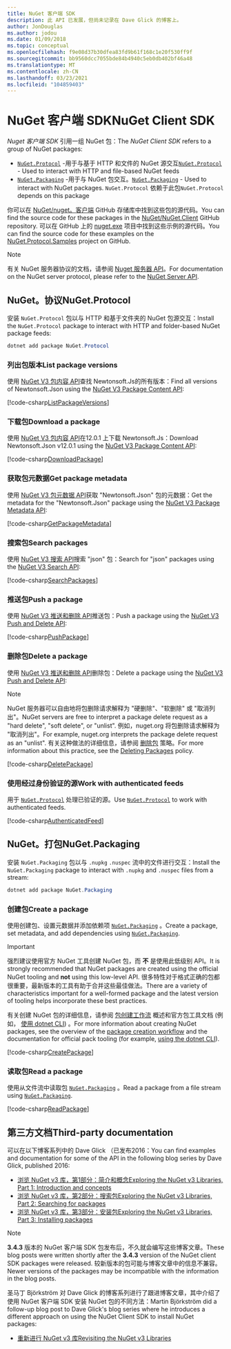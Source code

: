 ```yaml
---
title: NuGet 客户端 SDK
description: 此 API 已发展，但尚未记录在 Dave Glick 的博客上。
author: JonDouglas
ms.author: jodou
ms.date: 01/09/2018
ms.topic: conceptual
ms.openlocfilehash: f9e08d37b30dfea83fd9b61f168c1e20f530ff9f
ms.sourcegitcommit: bb9560dcc7055bde84b4940c5eb0db402bf46a48
ms.translationtype: MT
ms.contentlocale: zh-CN
ms.lasthandoff: 03/23/2021
ms.locfileid: "104859403"
---
```

# <a name="nuget-client-sdk"></a><span data-ttu-id="8582a-103">NuGet 客户端 SDK</span><span class="sxs-lookup"><span data-stu-id="8582a-103">NuGet Client SDK</span></span>

<span data-ttu-id="8582a-104">*Nuget 客户端 SDK* 引用一组 NuGet 包：</span><span class="sxs-lookup"><span data-stu-id="8582a-104">The *NuGet Client SDK* refers to a group of NuGet packages:</span></span>

* <span data-ttu-id="8582a-105">[`NuGet.Protocol`](https://www.nuget.org/packages/NuGet.Protocol) -用于与基于 HTTP 和文件的 NuGet 源交互</span><span class="sxs-lookup"><span data-stu-id="8582a-105">[`NuGet.Protocol`](https://www.nuget.org/packages/NuGet.Protocol) - Used to interact with HTTP and file-based NuGet feeds</span></span>
* <span data-ttu-id="8582a-106">[`NuGet.Packaging`](https://www.nuget.org/packages/NuGet.Packaging) -用于与 NuGet 包交互。</span><span class="sxs-lookup"><span data-stu-id="8582a-106">[`NuGet.Packaging`](https://www.nuget.org/packages/NuGet.Packaging) - Used to interact with NuGet packages.</span></span> <span data-ttu-id="8582a-107">`NuGet.Protocol` 依赖于此包</span><span class="sxs-lookup"><span data-stu-id="8582a-107">`NuGet.Protocol` depends on this package</span></span>

<span data-ttu-id="8582a-108">你可以在 [NuGet/nuget。客户端](https://github.com/NuGet/NuGet.Client) GitHub 存储库中找到这些包的源代码。</span><span class="sxs-lookup"><span data-stu-id="8582a-108">You can find the source code for these packages in the [NuGet/NuGet.Client](https://github.com/NuGet/NuGet.Client) GitHub repository.</span></span>
<span data-ttu-id="8582a-109">可以在 GitHub 上的 [nuget.exe](https://github.com/NuGet/Samples/tree/main/NuGetProtocolSamples) 项目中找到这些示例的源代码。</span><span class="sxs-lookup"><span data-stu-id="8582a-109">You can find the source code for these examples on the [NuGet.Protocol.Samples](https://github.com/NuGet/Samples/tree/main/NuGetProtocolSamples) project on GitHub.</span></span>

> [!Note]
> <span data-ttu-id="8582a-110">有关 NuGet 服务器协议的文档，请参阅 [Nuget 服务器 API](~/api/overview.md)。</span><span class="sxs-lookup"><span data-stu-id="8582a-110">For documentation on the NuGet server protocol, please refer to the [NuGet Server API](~/api/overview.md).</span></span>

## <a name="nugetprotocol"></a><span data-ttu-id="8582a-111">NuGet。协议</span><span class="sxs-lookup"><span data-stu-id="8582a-111">NuGet.Protocol</span></span>

<span data-ttu-id="8582a-112">安装 `NuGet.Protocol` 包以与 HTTP 和基于文件夹的 NuGet 包源交互：</span><span class="sxs-lookup"><span data-stu-id="8582a-112">Install the `NuGet.Protocol` package to interact with HTTP and folder-based NuGet package feeds:</span></span>

```ps1
dotnet add package NuGet.Protocol
```

### <a name="list-package-versions"></a><span data-ttu-id="8582a-113">列出包版本</span><span class="sxs-lookup"><span data-stu-id="8582a-113">List package versions</span></span>

<span data-ttu-id="8582a-114">使用 [NuGet V3 包内容 API](../api/package-base-address-resource.md#enumerate-package-versions)查找 Newtonsoft.Js的所有版本：</span><span class="sxs-lookup"><span data-stu-id="8582a-114">Find all versions of Newtonsoft.Json using the [NuGet V3 Package Content API](../api/package-base-address-resource.md#enumerate-package-versions):</span></span>

[!code-csharp[ListPackageVersions](~/../nuget-samples/NuGetProtocolSamples/Program.cs?name=ListPackageVersions)]

### <a name="download-a-package"></a><span data-ttu-id="8582a-115">下载包</span><span class="sxs-lookup"><span data-stu-id="8582a-115">Download a package</span></span>

<span data-ttu-id="8582a-116">使用 [NuGet V3 包内容 API](../api/package-base-address-resource.md)在12.0.1 上下载 Newtonsoft.Js：</span><span class="sxs-lookup"><span data-stu-id="8582a-116">Download Newtonsoft.Json v12.0.1 using the [NuGet V3 Package Content API](../api/package-base-address-resource.md):</span></span>

[!code-csharp[DownloadPackage](~/../nuget-samples/NuGetProtocolSamples/Program.cs?name=DownloadPackage)]

### <a name="get-package-metadata"></a><span data-ttu-id="8582a-117">获取包元数据</span><span class="sxs-lookup"><span data-stu-id="8582a-117">Get package metadata</span></span>

<span data-ttu-id="8582a-118">使用 [NuGet V3 包元数据 API](../api/registration-base-url-resource.md)获取 "Newtonsoft.Json" 包的元数据：</span><span class="sxs-lookup"><span data-stu-id="8582a-118">Get the metadata for the "Newtonsoft.Json" package using the [NuGet V3 Package Metadata API](../api/registration-base-url-resource.md):</span></span>

[!code-csharp[GetPackageMetadata](~/../nuget-samples/NuGetProtocolSamples/Program.cs?name=GetPackageMetadata)]

### <a name="search-packages"></a><span data-ttu-id="8582a-119">搜索包</span><span class="sxs-lookup"><span data-stu-id="8582a-119">Search packages</span></span>

<span data-ttu-id="8582a-120">使用 [NuGet V3 搜索 API](../api/search-query-service-resource.md)搜索 "json" 包：</span><span class="sxs-lookup"><span data-stu-id="8582a-120">Search for "json" packages using the [NuGet V3 Search API](../api/search-query-service-resource.md):</span></span>

[!code-csharp[SearchPackages](~/../nuget-samples/NuGetProtocolSamples/Program.cs?name=SearchPackages)]

### <a name="push-a-package"></a><span data-ttu-id="8582a-121">推送包</span><span class="sxs-lookup"><span data-stu-id="8582a-121">Push a package</span></span>

<span data-ttu-id="8582a-122">使用 [NuGet V3 推送和删除 API](../api/package-publish-resource.md)推送包：</span><span class="sxs-lookup"><span data-stu-id="8582a-122">Push a package using the [NuGet V3 Push and Delete API](../api/package-publish-resource.md):</span></span>

[!code-csharp[PushPackage](~/../nuget-samples/NuGetProtocolSamples/Program.cs?name=PushPackage)]

### <a name="delete-a-package"></a><span data-ttu-id="8582a-123">删除包</span><span class="sxs-lookup"><span data-stu-id="8582a-123">Delete a package</span></span>

<span data-ttu-id="8582a-124">使用 [NuGet V3 推送和删除 API](../api/package-publish-resource.md)删除包：</span><span class="sxs-lookup"><span data-stu-id="8582a-124">Delete a package using the [NuGet V3 Push and Delete API](../api/package-publish-resource.md):</span></span>

> [!Note]
> <span data-ttu-id="8582a-125">NuGet 服务器可以自由地将包删除请求解释为 "硬删除"、"软删除" 或 "取消列出"。</span><span class="sxs-lookup"><span data-stu-id="8582a-125">NuGet servers are free to interpret a package delete request as a "hard delete", "soft delete", or "unlist".</span></span>
> <span data-ttu-id="8582a-126">例如，nuget.org 将包删除请求解释为 "取消列出"。</span><span class="sxs-lookup"><span data-stu-id="8582a-126">For example, nuget.org interprets the package delete request as an "unlist".</span></span> <span data-ttu-id="8582a-127">有关这种做法的详细信息，请参阅 [删除包](../nuget-org/policies/deleting-packages.md) 策略。</span><span class="sxs-lookup"><span data-stu-id="8582a-127">For more information about this practice, see the [Deleting Packages](../nuget-org/policies/deleting-packages.md) policy.</span></span>

[!code-csharp[DeletePackage](~/../nuget-samples/NuGetProtocolSamples/Program.cs?name=DeletePackage)]

### <a name="work-with-authenticated-feeds"></a><span data-ttu-id="8582a-128">使用经过身份验证的源</span><span class="sxs-lookup"><span data-stu-id="8582a-128">Work with authenticated feeds</span></span>

<span data-ttu-id="8582a-129">用于 [`NuGet.Protocol`](https://www.nuget.org/packages/NuGet.Protocol) 处理已验证的源。</span><span class="sxs-lookup"><span data-stu-id="8582a-129">Use [`NuGet.Protocol`](https://www.nuget.org/packages/NuGet.Protocol) to work with authenticated feeds.</span></span>

[!code-csharp[AuthenticatedFeed](~/../nuget-samples/NuGetProtocolSamples/Program.cs?name=AuthenticatedFeed)]

## <a name="nugetpackaging"></a><span data-ttu-id="8582a-130">NuGet。打包</span><span class="sxs-lookup"><span data-stu-id="8582a-130">NuGet.Packaging</span></span>

<span data-ttu-id="8582a-131">安装 `NuGet.Packaging` 包以与 `.nupkg` `.nuspec` 流中的文件进行交互：</span><span class="sxs-lookup"><span data-stu-id="8582a-131">Install the `NuGet.Packaging` package to interact with `.nupkg` and `.nuspec` files from a stream:</span></span>

```ps1
dotnet add package NuGet.Packaging
```

### <a name="create-a-package"></a><span data-ttu-id="8582a-132">创建包</span><span class="sxs-lookup"><span data-stu-id="8582a-132">Create a package</span></span>

<span data-ttu-id="8582a-133">使用创建包、设置元数据并添加依赖项 [`NuGet.Packaging`](https://www.nuget.org/packages/NuGet.Packaging) 。</span><span class="sxs-lookup"><span data-stu-id="8582a-133">Create a package, set metadata, and add dependencies using [`NuGet.Packaging`](https://www.nuget.org/packages/NuGet.Packaging).</span></span>

> [!IMPORTANT]
> <span data-ttu-id="8582a-134">强烈建议使用官方 NuGet 工具创建 NuGet 包，而 **不** 是使用此低级别 API。</span><span class="sxs-lookup"><span data-stu-id="8582a-134">It is strongly recommended that NuGet packages are created using the official NuGet tooling and **not** using this low-level API.</span></span> <span data-ttu-id="8582a-135">很多特性对于格式正确的包都很重要，最新版本的工具有助于合并这些最佳做法。</span><span class="sxs-lookup"><span data-stu-id="8582a-135">There are a variety of characteristics important for a well-formed package and the latest version of tooling helps incorporate these best practices.</span></span>
> 
> <span data-ttu-id="8582a-136">有关创建 NuGet 包的详细信息，请参阅 [包创建工作流](../create-packages/overview-and-workflow.md) 概述和官方包工具文档 (例如， [使用 dotnet CLI](../create-packages/creating-a-package-dotnet-cli.md)) 。</span><span class="sxs-lookup"><span data-stu-id="8582a-136">For more information about creating NuGet packages, see the overview of the [package creation workflow](../create-packages/overview-and-workflow.md) and the documentation for official pack tooling (for example, [using the dotnet CLI](../create-packages/creating-a-package-dotnet-cli.md)).</span></span>

[!code-csharp[CreatePackage](~/../nuget-samples/NuGetProtocolSamples/Program.cs?name=CreatePackage)]

### <a name="read-a-package"></a><span data-ttu-id="8582a-137">读取包</span><span class="sxs-lookup"><span data-stu-id="8582a-137">Read a package</span></span>

<span data-ttu-id="8582a-138">使用从文件流中读取包 [`NuGet.Packaging`](https://www.nuget.org/packages/NuGet.Packaging) 。</span><span class="sxs-lookup"><span data-stu-id="8582a-138">Read a package from a file stream using [`NuGet.Packaging`](https://www.nuget.org/packages/NuGet.Packaging).</span></span>

[!code-csharp[ReadPackage](~/../nuget-samples/NuGetProtocolSamples/Program.cs?name=ReadPackage)]

## <a name="third-party-documentation"></a><span data-ttu-id="8582a-139">第三方文档</span><span class="sxs-lookup"><span data-stu-id="8582a-139">Third-party documentation</span></span>

<span data-ttu-id="8582a-140">可以在以下博客系列中的 Dave Glick （已发布2016：</span><span class="sxs-lookup"><span data-stu-id="8582a-140">You can find examples and documentation for some of the API in the following blog series by Dave Glick, published 2016:</span></span>

- [<span data-ttu-id="8582a-141">浏览 NuGet v3 库，第1部分：简介和概念</span><span class="sxs-lookup"><span data-stu-id="8582a-141">Exploring the NuGet v3 Libraries, Part 1: Introduction and concepts</span></span>](http://daveaglick.com/posts/exploring-the-nuget-v3-libraries-part-1)
- [<span data-ttu-id="8582a-142">浏览 NuGet v3 库，第2部分：搜索包</span><span class="sxs-lookup"><span data-stu-id="8582a-142">Exploring the NuGet v3 Libraries, Part 2: Searching for packages</span></span>](http://daveaglick.com/posts/exploring-the-nuget-v3-libraries-part-2)
- [<span data-ttu-id="8582a-143">浏览 NuGet v3 库，第3部分：安装包</span><span class="sxs-lookup"><span data-stu-id="8582a-143">Exploring the NuGet v3 Libraries, Part 3: Installing packages</span></span>](http://daveaglick.com/posts/exploring-the-nuget-v3-libraries-part-3)

> [!Note]
> <span data-ttu-id="8582a-144">**3.4.3** 版本的 NuGet 客户端 SDK 包发布后，不久就会编写这些博客文章。</span><span class="sxs-lookup"><span data-stu-id="8582a-144">These blog posts were written shortly after the **3.4.3** version of the NuGet client SDK packages were released.</span></span>
> <span data-ttu-id="8582a-145">较新版本的包可能与博客文章中的信息不兼容。</span><span class="sxs-lookup"><span data-stu-id="8582a-145">Newer versions of the packages may be incompatible with the information in the blog posts.</span></span>

<span data-ttu-id="8582a-146">圣马丁 Björkström 对 Dave Glick 的博客系列进行了跟进博客文章，其中介绍了使用 NuGet 客户端 SDK 安装 NuGet 包的不同方法：</span><span class="sxs-lookup"><span data-stu-id="8582a-146">Martin Björkström did a follow-up blog post to Dave Glick's blog series where he introduces a different approach on using the NuGet Client SDK to install NuGet packages:</span></span>

- [<span data-ttu-id="8582a-147">重新进行 NuGet v3 库</span><span class="sxs-lookup"><span data-stu-id="8582a-147">Revisiting the NuGet v3 Libraries</span></span>](https://martinbjorkstrom.com/posts/2018-09-19-revisiting-nuget-client-libraries)
